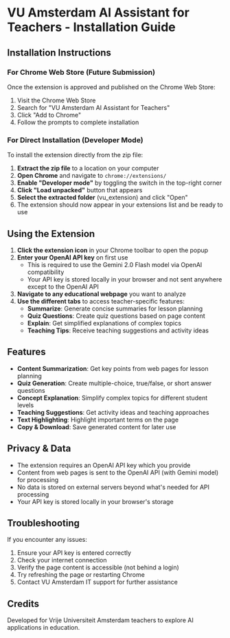 # VU Amsterdam AI Assistant for Teachers - Installation Guide

## Installation Instructions

### For Chrome Web Store (Future Submission)
Once the extension is approved and published on the Chrome Web Store:
1. Visit the Chrome Web Store
2. Search for "VU Amsterdam AI Assistant for Teachers"
3. Click "Add to Chrome"
4. Follow the prompts to complete installation

### For Direct Installation (Developer Mode)
To install the extension directly from the zip file:

1. **Extract the zip file** to a location on your computer
2. **Open Chrome** and navigate to `chrome://extensions/`
3. **Enable "Developer mode"** by toggling the switch in the top-right corner
4. **Click "Load unpacked"** button that appears
5. **Select the extracted folder** (vu_extension) and click "Open"
6. The extension should now appear in your extensions list and be ready to use

## Using the Extension

1. **Click the extension icon** in your Chrome toolbar to open the popup
2. **Enter your OpenAI API key** on first use
   - This is required to use the Gemini 2.0 Flash model via OpenAI compatibility
   - Your API key is stored locally in your browser and not sent anywhere except to the OpenAI API
3. **Navigate to any educational webpage** you want to analyze
4. **Use the different tabs** to access teacher-specific features:
   - **Summarize**: Generate concise summaries for lesson planning
   - **Quiz Questions**: Create quiz questions based on page content
   - **Explain**: Get simplified explanations of complex topics
   - **Teaching Tips**: Receive teaching suggestions and activity ideas

## Features

- **Content Summarization**: Get key points from web pages for lesson planning
- **Quiz Generation**: Create multiple-choice, true/false, or short answer questions
- **Concept Explanation**: Simplify complex topics for different student levels
- **Teaching Suggestions**: Get activity ideas and teaching approaches
- **Text Highlighting**: Highlight important terms on the page
- **Copy & Download**: Save generated content for later use

## Privacy & Data

- The extension requires an OpenAI API key which you provide
- Content from web pages is sent to the OpenAI API (with Gemini model) for processing
- No data is stored on external servers beyond what's needed for API processing
- Your API key is stored locally in your browser's storage

## Troubleshooting

If you encounter any issues:
1. Ensure your API key is entered correctly
2. Check your internet connection
3. Verify the page content is accessible (not behind a login)
4. Try refreshing the page or restarting Chrome
5. Contact VU Amsterdam IT support for further assistance

## Credits

Developed for Vrije Universiteit Amsterdam teachers to explore AI applications in education.
